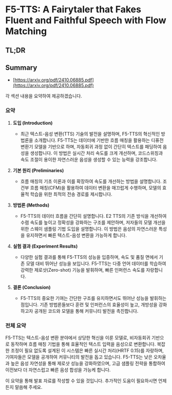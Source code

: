 # F5-TTS: A Fairytaler that Fakes Fluent and Faithful Speech with Flow Matching
## TL;DR
## Summary
- [https://arxiv.org/pdf/2410.06885.pdf](https://arxiv.org/pdf/2410.06885.pdf)

각 섹션 내용을 요약하여 제공하겠습니다.

### 요약

1. **도입 (Introduction)**
   - 최근 텍스트-음성 변환(TTS) 기술의 발전을 설명하며, F5-TTS의 혁신적인 방법론을 소개합니다. F5-TTS는 데이터에 기반한 흐름 매칭을 활용하는 디퓨전 변환기 모델을 기반으로 하며, 자동회귀 과정 없이 간단히 텍스트를 패딩하여 음성을 생성합니다. 이 방법은 실시간 처리 속도를 크게 개선하며, 코드스위칭과 속도 조절이 용이한 자연스러운 음성을 생성할 수 있는 능력을 강조합니다.

2. **기본 원리 (Preliminaries)**
   - 흐름 매칭의 기초 이론과 이를 확장하여 속도를 개선하는 방법을 설명합니다. 조건부 흐름 매칭(CFM)을 활용하여 데이터 변환을 매끄럽게 수행하며, 모델의 효율적 학습을 위한 최적의 전송 경로를 제시합니다.

3. **방법론 (Methods)**
   - F5-TTS의 데이터 흐름을 간단히 설명합니다. E2 TTS의 기존 방식을 개선하여 수렴 속도를 높이고 정확성을 강화하는 구조를 제안하며, 저자들의 모델 개선을 위한 스웨이 샘플링 기법 도입을 설명합니다. 이 방법은 음성의 자연스러운 특성을 유지하면서 빠른 텍스트-음성 변환을 가능하게 합니다.

4. **실험 결과 (Experiment Results)**
   - 다양한 실험 결과를 통해 F5-TTS의 성능을 입증하며, 속도 및 품질 면에서 기존 모델 대비 뛰어난 성능을 보입니다. F5-TTS는 다중 언어 데이터를 학습하여 강력한 제로샷(Zero-shot) 기능을 발휘하며, 빠른 인퍼런스 속도를 자랑합니다.

5. **결론 (Conclusion)**
   - F5-TTS의 중요한 기여는 간단한 구조를 유지하면서도 뛰어난 성능을 발휘하는 점입니다. 기존 방법론들보다 훈련 및 인퍼런스의 효율성이 높고, 개방성을 강화하고자 공개된 코드와 모델을 통해 커뮤니티 발전을 촉진합니다.

### 전체 요약

F5-TTS는 텍스트-음성 변환 분야에서 상당한 혁신을 이룬 모델로, 비자동회귀 기반으로 동작하며 흐름 매칭 기법을 통해 효율적인 텍스트 입력을 음성으로 변환합니다. 복잡한 조정이 필요 없도록 설계된 이 시스템은 빠른 실시간 처리(HRTF 0.15)를 자랑하며, 기여자들은 모델을 공개하여 커뮤니티의 발전을 돕고 있습니다. F5-TTS는 낮은 오차율과 높은 음성 자연성을 통해 제로샷 성능을 강화하였으며, 고급 샘플링 전략을 통합하여 이전보다 더 자연스럽고 빠른 음성 합성을 가능케 합니다.

이 요약을 통해 발표 자료를 작성할 수 있을 것입니다. 추가적인 도움이 필요하시면 언제든지 말씀해 주세요.